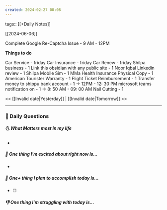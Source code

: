```yaml
---
created: 2024-02-27 00:08
---
```

tags:: [[+Daily Notes]]

[[2024-06-06]]

Complete Google Re-Captcha Issue - 9 AM - 12PM

**Things to do**

Car Service - friday
Car Insurance - friday
Car Renew - friday
Shilpa business - 1
Link this obsidian with any public site - 1
Noor Iqbal Linkedin review - 1
Shilpa Mobile Sim - 1
MMa Health Insurance Physical Copy - 1
American Tourister Warranty - 1
Flight Ticket Reimbursement - 1
Transfer money to shippu bank account - 1 -> 12PM - 12: 30 PM
microsoft teams notification on - 1 -> 8: 50 AM - 09: 00 AM
Nail Cutting - 1


<< [[Invalid date|Yesterday]] | [[Invalid date|Tomorrow]] >>

---
### 📅 Daily Questions
##### 🌜 What Matters most in my life
- 

##### 🙌 One thing I'm excited about right now is...
- 

##### 🚀 One+ thing I plan to accomplish today is...
- [ ] 

##### 👎 One thing I'm struggling with today is...
